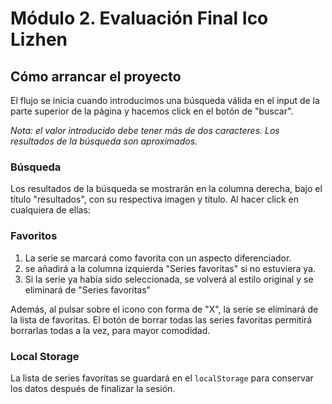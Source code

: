 # Módulo 2. Evaluación Final Ico Lizhen

## Cómo arrancar el proyecto

El flujo se inicia cuando introducimos una búsqueda válida en el input de la parte superior de la página y hacemos click en el botón de "buscar".

_Nota: el valor introducido debe tener más de dos caracteres. Los resultados de la búsqueda son aproximados._

### Búsqueda

Los resultados de la búsqueda se mostrarán en la columna derecha, bajo el título "resultados", con su respectiva imagen y título. Al hacer click en cualquiera de ellas:

### Favoritos

1. La serie se marcará como favorita con un aspecto diferenciador.
2. se añadirá a la columna izquierda "Series favoritas" si no estuviera ya.
3. Si la serie ya había sido seleccionada, se volverá al estilo original y se eliminará de "Series favoritas"

Además, al pulsar sobre el icono con forma de "X", la serie se eliminará de la lista de favoritas. El botón de borrar todas las series favoritas permitirá borrarlas todas a la vez, para mayor comodidad.

### Local Storage

La lista de series favoritas se guardará en el `localStorage` para conservar los datos después de finalizar la sesión.
